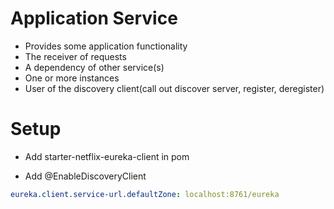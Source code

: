 # Application Service

- Provides some application functionality
- The receiver of requests
- A dependency of other service(s)
- One or more instances
- User of the discovery client(call out discover server, register, deregister)

# Setup

- Add starter-netflix-eureka-client in pom

- Add @EnableDiscoveryClient

```yaml
eureka.client.service-url.defaultZone: localhost:8761/eureka
```
